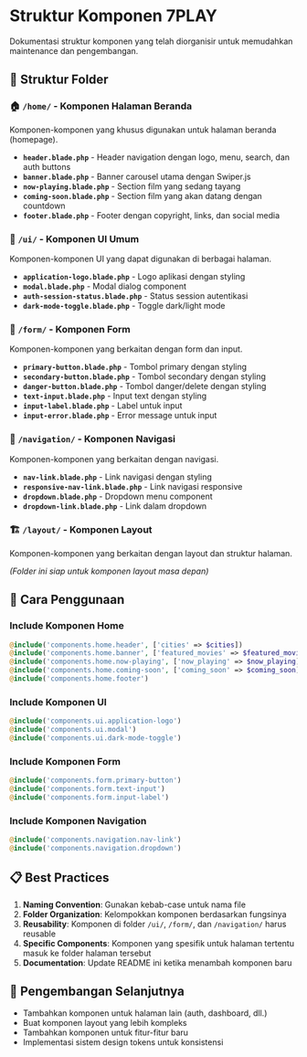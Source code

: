 # Struktur Komponen 7PLAY

Dokumentasi struktur komponen yang telah diorganisir untuk memudahkan maintenance dan pengembangan.

## 📁 Struktur Folder

### 🏠 `/home/` - Komponen Halaman Beranda
Komponen-komponen yang khusus digunakan untuk halaman beranda (homepage).

- **`header.blade.php`** - Header navigation dengan logo, menu, search, dan auth buttons
- **`banner.blade.php`** - Banner carousel utama dengan Swiper.js
- **`now-playing.blade.php`** - Section film yang sedang tayang
- **`coming-soon.blade.php`** - Section film yang akan datang dengan countdown
- **`footer.blade.php`** - Footer dengan copyright, links, dan social media

### 🎨 `/ui/` - Komponen UI Umum
Komponen-komponen UI yang dapat digunakan di berbagai halaman.

- **`application-logo.blade.php`** - Logo aplikasi dengan styling
- **`modal.blade.php`** - Modal dialog component
- **`auth-session-status.blade.php`** - Status session autentikasi
- **`dark-mode-toggle.blade.php`** - Toggle dark/light mode

### 📝 `/form/` - Komponen Form
Komponen-komponen yang berkaitan dengan form dan input.

- **`primary-button.blade.php`** - Tombol primary dengan styling
- **`secondary-button.blade.php`** - Tombol secondary dengan styling
- **`danger-button.blade.php`** - Tombol danger/delete dengan styling
- **`text-input.blade.php`** - Input text dengan styling
- **`input-label.blade.php`** - Label untuk input
- **`input-error.blade.php`** - Error message untuk input

### 🧭 `/navigation/` - Komponen Navigasi
Komponen-komponen yang berkaitan dengan navigasi.

- **`nav-link.blade.php`** - Link navigasi dengan styling
- **`responsive-nav-link.blade.php`** - Link navigasi responsive
- **`dropdown.blade.php`** - Dropdown menu component
- **`dropdown-link.blade.php`** - Link dalam dropdown

### 🏗️ `/layout/` - Komponen Layout
Komponen-komponen yang berkaitan dengan layout dan struktur halaman.

*(Folder ini siap untuk komponen layout masa depan)*

## 🔧 Cara Penggunaan

### Include Komponen Home
```php
@include('components.home.header', ['cities' => $cities])
@include('components.home.banner', ['featured_movies' => $featured_movies])
@include('components.home.now-playing', ['now_playing' => $now_playing])
@include('components.home.coming-soon', ['coming_soon' => $coming_soon])
@include('components.home.footer')
```

### Include Komponen UI
```php
@include('components.ui.application-logo')
@include('components.ui.modal')
@include('components.ui.dark-mode-toggle')
```

### Include Komponen Form
```php
@include('components.form.primary-button')
@include('components.form.text-input')
@include('components.form.input-label')
```

### Include Komponen Navigation
```php
@include('components.navigation.nav-link')
@include('components.navigation.dropdown')
```

## 📋 Best Practices

1. **Naming Convention**: Gunakan kebab-case untuk nama file
2. **Folder Organization**: Kelompokkan komponen berdasarkan fungsinya
3. **Reusability**: Komponen di folder `/ui/`, `/form/`, dan `/navigation/` harus reusable
4. **Specific Components**: Komponen yang spesifik untuk halaman tertentu masuk ke folder halaman tersebut
5. **Documentation**: Update README ini ketika menambah komponen baru

## 🚀 Pengembangan Selanjutnya

- Tambahkan komponen untuk halaman lain (auth, dashboard, dll.)
- Buat komponen layout yang lebih kompleks
- Tambahkan komponen untuk fitur-fitur baru
- Implementasi sistem design tokens untuk konsistensi
